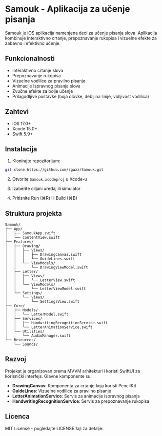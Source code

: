 # Samouk - Aplikacija za učenje pisanja

Samouk je iOS aplikacija namenjena deci za učenje pisanja slova. Aplikacija kombinuje interaktivno crtanje, prepoznavanje rukopisa i vizuelne efekte za zabavno i efektivno učenje.

## Funkcionalnosti

- Interaktivno crtanje slova
- Prepoznavanje rukopisa
- Vizuelne vodilice za pravilno pisanje
- Animacije ispravnog pisanja slova
- Zvučne efekte za bolje učenje
- Prilagodljive postavke (boja olovke, debljina linije, vidljivost vodilica)

## Zahtevi

- iOS 17.0+
- Xcode 15.0+
- Swift 5.9+

## Instalacija

1. Klonirajte repozitorijum:
```bash
git clone https://github.com/sgazz/Samouk.git
```

2. Otvorite `Samouk.xcodeproj` u Xcode-u

3. Izaberite ciljani uređaj ili simulator

4. Pritisnite Run (⌘R) ili Build (⌘B)

## Struktura projekta

```
Samouk/
├── App/
│   ├── SamoukApp.swift
│   └── ContentView.swift
├── Features/
│   ├── Drawing/
│   │   ├── Views/
│   │   │   ├── DrawingCanvas.swift
│   │   │   └── GuideLines.swift
│   │   └── ViewModels/
│   │       └── DrawingViewModel.swift
│   ├── Letter/
│   │   ├── Views/
│   │   │   └── LetterView.swift
│   │   └── ViewModels/
│   │       └── LetterViewModel.swift
│   └── Settings/
│       └── Views/
│           └── SettingsView.swift
├── Core/
│   ├── Models/
│   │   └── LetterModel.swift
│   ├── Services/
│   │   ├── HandwritingRecognitionService.swift
│   │   └── LetterAnimationService.swift
│   └── Utilities/
│       └── AudioManager.swift
└── Resources/
    └── Sounds/
```

## Razvoj

Projekat je organizovan prema MVVM arhitekturi i koristi SwiftUI za korisnički interfejs. Glavne komponente su:

- **DrawingCanvas**: Komponenta za crtanje koja koristi PencilKit
- **GuideLines**: Vizuelne vodilice za pravilno pisanje
- **LetterAnimationService**: Servis za animacije ispravnog pisanja
- **HandwritingRecognitionService**: Servis za prepoznavanje rukopisa

## Licenca

MIT License - pogledajte LICENSE fajl za detalje. 